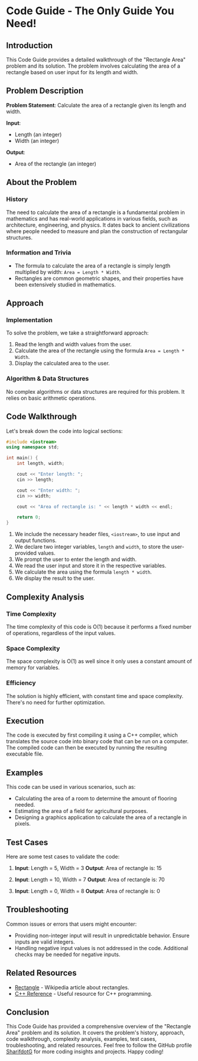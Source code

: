 # Code Guide - The Only Guide You Need!

## Introduction
This Code Guide provides a detailed walkthrough of the "Rectangle Area" problem and its solution. The problem involves calculating the area of a rectangle based on user input for its length and width.

## Problem Description
**Problem Statement**: Calculate the area of a rectangle given its length and width.

**Input**: 
- Length (an integer)
- Width (an integer)

**Output**: 
- Area of the rectangle (an integer)

## About the Problem
### History
The need to calculate the area of a rectangle is a fundamental problem in mathematics and has real-world applications in various fields, such as architecture, engineering, and physics. It dates back to ancient civilizations where people needed to measure and plan the construction of rectangular structures.

### Information and Trivia
- The formula to calculate the area of a rectangle is simply length multiplied by width: `Area = Length * Width`.
- Rectangles are common geometric shapes, and their properties have been extensively studied in mathematics.

## Approach
### Implementation
To solve the problem, we take a straightforward approach:
1. Read the length and width values from the user.
2. Calculate the area of the rectangle using the formula `Area = Length * Width`.
3. Display the calculated area to the user.

### Algorithm & Data Structures
No complex algorithms or data structures are required for this problem. It relies on basic arithmetic operations.

## Code Walkthrough
Let's break down the code into logical sections:

```cpp
#include <iostream>
using namespace std;

int main() {
    int length, width;

    cout << "Enter length: ";
    cin >> length;

    cout << "Enter width: ";
    cin >> width;

    cout << "Area of rectangle is: " << length * width << endl;

    return 0;
}
```

1. We include the necessary header files, `<iostream>`, to use input and output functions.
2. We declare two integer variables, `length` and `width`, to store the user-provided values.
3. We prompt the user to enter the length and width.
4. We read the user input and store it in the respective variables.
5. We calculate the area using the formula `length * width`.
6. We display the result to the user.

## Complexity Analysis
### Time Complexity
The time complexity of this code is O(1) because it performs a fixed number of operations, regardless of the input values.

### Space Complexity
The space complexity is O(1) as well since it only uses a constant amount of memory for variables.

### Efficiency
The solution is highly efficient, with constant time and space complexity. There's no need for further optimization.

## Execution
The code is executed by first compiling it using a C++ compiler, which translates the source code into binary code that can be run on a computer. The compiled code can then be executed by running the resulting executable file.

## Examples
This code can be used in various scenarios, such as:
- Calculating the area of a room to determine the amount of flooring needed.
- Estimating the area of a field for agricultural purposes.
- Designing a graphics application to calculate the area of a rectangle in pixels.

## Test Cases
Here are some test cases to validate the code:
1. **Input**: Length = 5, Width = 3
   **Output**: Area of rectangle is: 15

2. **Input**: Length = 10, Width = 7
   **Output**: Area of rectangle is: 70

3. **Input**: Length = 0, Width = 8
   **Output**: Area of rectangle is: 0

## Troubleshooting
Common issues or errors that users might encounter:
- Providing non-integer input will result in unpredictable behavior. Ensure inputs are valid integers.
- Handling negative input values is not addressed in the code. Additional checks may be needed for negative inputs.

## Related Resources
- [Rectangle](https://en.wikipedia.org/wiki/Rectangle) - Wikipedia article about rectangles.
- [C++ Reference](https://www.cplusplus.com/reference/) - Useful resource for C++ programming.

## Conclusion
This Code Guide has provided a comprehensive overview of the "Rectangle Area" problem and its solution. It covers the problem's history, approach, code walkthrough, complexity analysis, examples, test cases, troubleshooting, and related resources. Feel free to follow the GitHub profile [SharifdotG](https://github.com/SharifdotG) for more coding insights and projects. Happy coding!